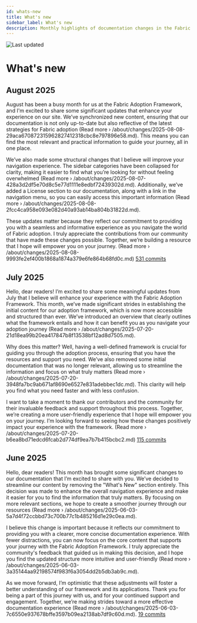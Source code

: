 ```yaml
---
id: whats-new
title: What's new
sidebar_label: What's new
description: Monthly highlights of documentation changes in the Fabric Adoption Framework.
---
```


![Last updated](https://img.shields.io/badge/last%20updated-"2025--08--08-brightgreen)

# What's new

## August 2025

August has been a busy month for us at the Fabric Adoption Framework, and I'm excited to share some significant updates that enhance your experience on our site. We’ve synchronized new content, ensuring that our documentation is not only up-to-date but also reflective of the latest strategies for Fabric adoption (Read more › /about/changes/2025-08-08-29aca670872315962827412318cbc8e797896e58.md). This means you can find the most relevant and practical information to guide your journey, all in one place.

We’ve also made some structural changes that I believe will improve your navigation experience. The sidebar categories have been collapsed for clarity, making it easier to find what you’re looking for without feeling overwhelmed (Read more › /about/changes/2025-08-07-428a3d2df5e70d8c5e77d1111e8edbf72439302d.md). Additionally, we’ve added a License section to our documentation, along with a link in the navigation menu, so you can easily access this important information (Read more › /about/changes/2025-08-08-2fcc4ca958e093e082d40a93ab14ba804b31822d.md).

These updates matter because they reflect our commitment to providing you with a seamless and informative experience as you navigate the world of Fabric adoption. I truly appreciate the contributions from our community that have made these changes possible. Together, we’re building a resource that I hope will empower you on your journey. (Read more › /about/changes/2025-08-08-9993fe2ef400b1868a1874a379e6fe864b68fd0c.md) [531 commits](https://github.com/TheTrustedAdvisor/FabricAdoptionFramework/commits/main?since=2025-08-01&until=2025-08-31)

## July 2025

Hello, dear readers! I’m excited to share some meaningful updates from July that I believe will enhance your experience with the Fabric Adoption Framework. This month, we’ve made significant strides in establishing the initial content for our adoption framework, which is now more accessible and structured than ever. We’ve introduced an overview that clearly outlines what the framework entails and how it can benefit you as you navigate your adoption journey (Read more › /about/changes/2025-07-20-21d18ea99b20ea417847b8f13538bf12ad8d7505.md). 

Why does this matter? Well, having a well-defined framework is crucial for guiding you through the adoption process, ensuring that you have the resources and support you need. We’ve also removed some initial documentation that was no longer relevant, allowing us to streamline the information and focus on what truly matters (Read more › /about/changes/2025-07-20-3948fa7bc9ab671af8690e6527e831adebbec1dc.md). This clarity will help you find what you need faster and with less confusion.

I want to take a moment to thank our contributors and the community for their invaluable feedback and support throughout this process. Together, we’re creating a more user-friendly experience that I hope will empower you on your journey. I’m looking forward to seeing how these changes positively impact your experience with the framework. (Read more › /about/changes/2025-07-20-b6ea8bd71edcd6fcab2d774df9ea7b7b415bcbc2.md) [115 commits](https://github.com/TheTrustedAdvisor/FabricAdoptionFramework/commits/main?since=2025-07-01&until=2025-07-31)

## June 2025

Hello, dear readers! This month has brought some significant changes to our documentation that I’m excited to share with you. We’ve decided to streamline our content by removing the "What's New" section entirely. This decision was made to enhance the overall navigation experience and make it easier for you to find the information that truly matters. By focusing on more relevant sections, we hope to create a smoother journey through our resources (Read more › /about/changes/2025-06-03-5a7d4f72ccbbd73c700b77c1b485216d1e29c0ea.md).

I believe this change is important because it reflects our commitment to providing you with a clearer, more concise documentation experience. With fewer distractions, you can now focus on the core content that supports your journey with the Fabric Adoption Framework. I truly appreciate the community's feedback that guided us in making this decision, and I hope you find the updated structure more intuitive and user-friendly (Read more › /about/changes/2025-06-03-3a35144aa92198574f983f6a3054dd2b5db3ab9c.md).

As we move forward, I’m optimistic that these adjustments will foster a better understanding of our framework and its applications. Thank you for being a part of this journey with us, and for your continued support and engagement. Together, we’re making strides toward a more effective documentation experience (Read more › /about/changes/2025-06-03-7c6550e937678bffe3597b09ea2138ab7df9c60d.md). [19 commits](https://github.com/TheTrustedAdvisor/FabricAdoptionFramework/commits/main?since=2025-06-01&until=2025-06-30)
